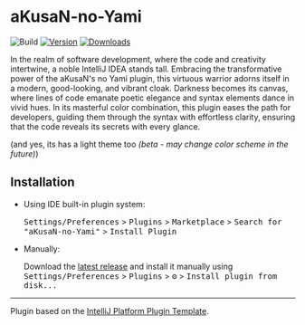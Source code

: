 # aKusaN-no-Yami

![Build](https://github.com/aKusaNas/aKusaN-no-Yami/workflows/Build/badge.svg)
[![Version](https://img.shields.io/jetbrains/plugin/v/com.github.akusanas.akusannoyami.svg)](https://plugins.jetbrains.com/com.github.akusanas.akusannoyami)
[![Downloads](https://img.shields.io/jetbrains/plugin/d/com.github.akusanas.akusannoyami.svg)](https://plugins.jetbrains.com/plugin/com.github.akusanas.akusannoyami)

<!-- Plugin description -->

In the realm of software development, where the code and creativity intertwine, a noble IntelliJ IDEA stands tall.
Embracing the transformative power of the aKusaN's no Yami plugin, this virtuous warrior adorns itself in a modern, good-looking, and vibrant cloak.
Darkness becomes its canvas, where lines of code emanate poetic elegance and syntax elements dance in vivid hues.
In its masterful color combination, this plugin eases the path for developers,
guiding them through the syntax with effortless clarity, ensuring that the code reveals its secrets with every glance.

(and yes, its has a light theme too _(_beta_ - may change color scheme in the future)_)

<!-- Plugin description end -->

## Installation

- Using IDE built-in plugin system:
  
  <kbd>Settings/Preferences</kbd> > <kbd>Plugins</kbd> > <kbd>Marketplace</kbd> > <kbd>Search for "aKusaN-no-Yami"</kbd> >
  <kbd>Install Plugin</kbd>
  
- Manually:

  Download the [latest release](https://github.com/aKusaNas/aKusaN-no-Yami/releases/latest) and install it manually using
  <kbd>Settings/Preferences</kbd> > <kbd>Plugins</kbd> > <kbd>⚙️</kbd> > <kbd>Install plugin from disk...</kbd>


---
Plugin based on the [IntelliJ Platform Plugin Template][template].

[template]: https://github.com/JetBrains/intellij-platform-plugin-template
[docs:plugin-description]: https://plugins.jetbrains.com/docs/intellij/plugin-user-experience.html#plugin-description-and-presentation